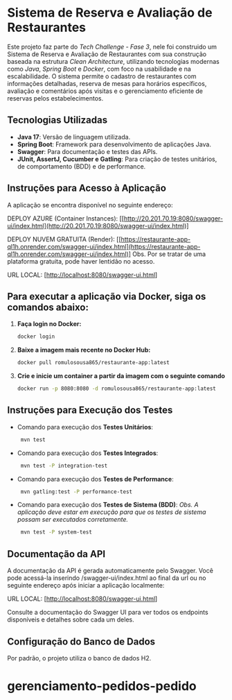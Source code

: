 #  Sistema de Reserva e Avaliação de Restaurantes

Este projeto faz parte do *Tech Challenge - Fase 3*, nele foi construido um Sistema de Reserva e Avaliação de Restaurantes com sua construção baseada na estrutura *Clean Architecture*, utilizando tecnologias modernas como *Java*, *Spring Boot* e *Docker*, com foco na usabilidade e na escalabilidade. O sistema permite o cadastro de restaurantes com informações detalhadas, reserva de mesas para horários específicos, avaliação e comentários após visitas e o gerenciamento eficiente de reservas pelos estabelecimentos.

## Tecnologias Utilizadas

- **Java 17**: Versão de linguagem utilizada.
- **Spring Boot**: Framework para desenvolvimento de aplicações Java.
- **Swagger**: Para documentação e testes das APIs.
- **JUnit, AssertJ, Cucumber e Gatling**: Para criação de testes unitários, de comportamento (BDD) e de performance.


## Instruções para Acesso à Aplicação

A aplicação se encontra disponível no seguinte endereço:

DEPLOY AZURE (Container Instances): [[http://20.201.70.19:8080/swagger-ui/index.html](http://20.201.70.19:8080/swagger-ui/index.html)]

DEPLOY NUVEM GRATUITA (Render): [[https://restaurante-app-ql1h.onrender.com/swagger-ui/index.html](https://restaurante-app-ql1h.onrender.com/swagger-ui/index.html)]
Obs. Por se tratar de uma plataforma gratuita, pode haver lentidão no acesso.

URL LOCAL: [[http://localhost:8080/swagger-ui.html](http://localhost:8080/swagger-ui.html)]

## Para executar a aplicação via Docker, siga os comandos abaixo:

1. **Faça login no Docker:**
   ```bash
   docker login
    ```
2. **Baixe a imagem mais recente no Docker Hub:**
     ```bash
    docker pull romulosousa865/restaurante-app:latest
    ```
3. **Crie e inicie um container a partir da imagem com o seguinte comando**
     ```bash
    docker run -p 8080:8080 -d romulosousa865/restaurante-app:latest
    ```    
## Instruções para Execução dos Testes

- Comando para execução dos **Testes Unitários**:
   ```bash
    mvn test
    ```
- Comando para execução dos **Testes Integrados**:
   ```bash
    mvn test -P integration-test
    ```
- Comando para execução dos **Testes de Performance**:
   ```bash
    mvn gatling:test -P performance-test
    ```
- Comando para execução dos **Testes de Sistema (BDD)**:
*Obs. A aplicação deve estar em execução para que os testes de sistema possam ser executados corretamente.*
   ```bash
    mvn test -P system-test
    ```
## Documentação da API

A documentação da API é gerada automaticamente pelo Swagger. Você pode acessá-la inserindo /swagger-ui/index.html ao final da url ou no seguinte endereço após iniciar a aplicação localmente:

URL LOCAL: [[http://localhost:8080/swagger-ui.html](http://localhost:8080/swagger-ui.html)]

Consulte a documentação do Swagger UI para ver todos os endpoints disponíveis e detalhes sobre cada um deles.

## Configuração do Banco de Dados

Por padrão, o projeto utiliza o banco de dados H2.
# gerenciamento-pedidos-pedido
